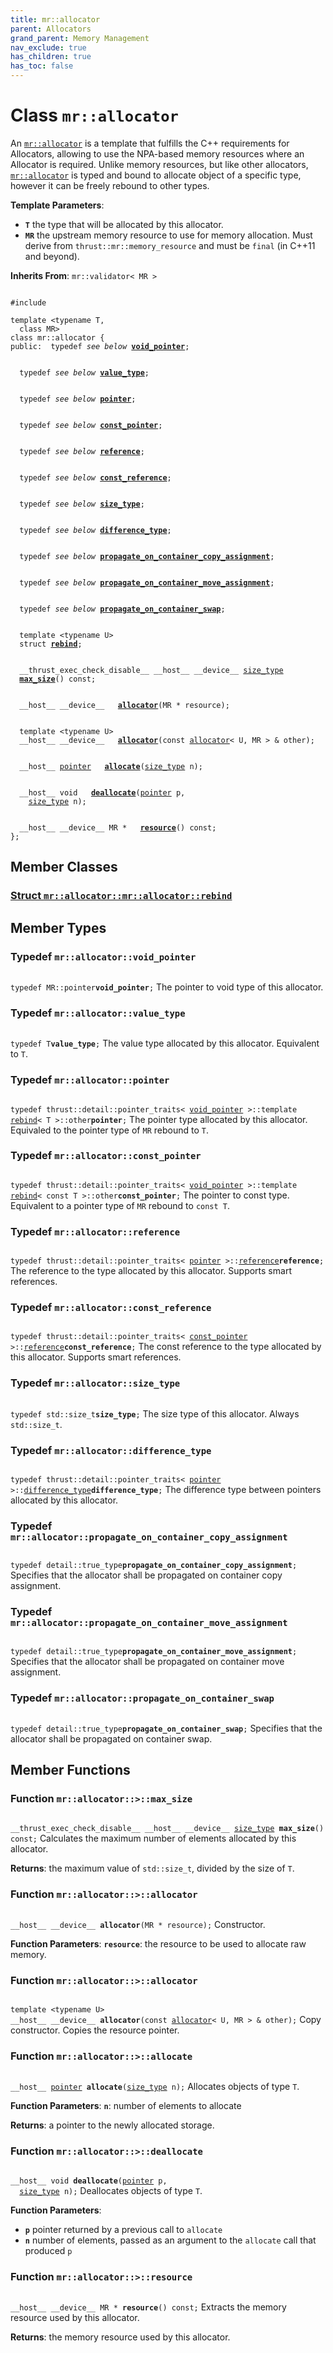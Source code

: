 ```yaml
---
title: mr::allocator
parent: Allocators
grand_parent: Memory Management
nav_exclude: true
has_children: true
has_toc: false
---
```


# Class `mr::allocator`

An <code><a href="/thrust/api/classes/classmr_1_1allocator.html">mr::allocator</a></code> is a template that fulfills the C++ requirements for Allocators, allowing to use the NPA-based memory resources where an Allocator is required. Unlike memory resources, but like other allocators, <code><a href="/thrust/api/classes/classmr_1_1allocator.html">mr::allocator</a></code> is typed and bound to allocate object of a specific type, however it can be freely rebound to other types.

**Template Parameters**:
* **`T`** the type that will be allocated by this allocator. 
* **`MR`** the upstream memory resource to use for memory allocation. Must derive from <code>thrust::mr::memory&#95;resource</code> and must be <code>final</code> (in C++11 and beyond). 

**Inherits From**:
`mr::validator< MR >`

<code class="doxybook">
<span>#include <thrust/mr/allocator.h></span><br>
<span>template &lt;typename T,</span>
<span>&nbsp;&nbsp;class MR&gt;</span>
<span>class mr::allocator {</span>
<span>public:</span><span>&nbsp;&nbsp;typedef <i>see below</i> <b><a href="/thrust/api/classes/classmr_1_1allocator.html#typedef-void_pointer">void&#95;pointer</a></b>;</span>
<br>
<span>&nbsp;&nbsp;typedef <i>see below</i> <b><a href="/thrust/api/classes/classmr_1_1allocator.html#typedef-value_type">value&#95;type</a></b>;</span>
<br>
<span>&nbsp;&nbsp;typedef <i>see below</i> <b><a href="/thrust/api/classes/classmr_1_1allocator.html#typedef-pointer">pointer</a></b>;</span>
<br>
<span>&nbsp;&nbsp;typedef <i>see below</i> <b><a href="/thrust/api/classes/classmr_1_1allocator.html#typedef-const_pointer">const&#95;pointer</a></b>;</span>
<br>
<span>&nbsp;&nbsp;typedef <i>see below</i> <b><a href="/thrust/api/classes/classmr_1_1allocator.html#typedef-reference">reference</a></b>;</span>
<br>
<span>&nbsp;&nbsp;typedef <i>see below</i> <b><a href="/thrust/api/classes/classmr_1_1allocator.html#typedef-const_reference">const&#95;reference</a></b>;</span>
<br>
<span>&nbsp;&nbsp;typedef <i>see below</i> <b><a href="/thrust/api/classes/classmr_1_1allocator.html#typedef-size_type">size&#95;type</a></b>;</span>
<br>
<span>&nbsp;&nbsp;typedef <i>see below</i> <b><a href="/thrust/api/classes/classmr_1_1allocator.html#typedef-difference_type">difference&#95;type</a></b>;</span>
<br>
<span>&nbsp;&nbsp;typedef <i>see below</i> <b><a href="/thrust/api/classes/classmr_1_1allocator.html#typedef-propagate_on_container_copy_assignment">propagate&#95;on&#95;container&#95;copy&#95;assignment</a></b>;</span>
<br>
<span>&nbsp;&nbsp;typedef <i>see below</i> <b><a href="/thrust/api/classes/classmr_1_1allocator.html#typedef-propagate_on_container_move_assignment">propagate&#95;on&#95;container&#95;move&#95;assignment</a></b>;</span>
<br>
<span>&nbsp;&nbsp;typedef <i>see below</i> <b><a href="/thrust/api/classes/classmr_1_1allocator.html#typedef-propagate_on_container_swap">propagate&#95;on&#95;container&#95;swap</a></b>;</span>
<br>
<span>&nbsp;&nbsp;template &lt;typename U&gt;</span>
<span>&nbsp;&nbsp;struct <b><a href="/thrust/api/classes/structmr_1_1allocator_1_1rebind.html">rebind</a></b>;</span>
<br>
<span>&nbsp;&nbsp;__thrust_exec_check_disable__ __host__ __device__ <a href="/thrust/api/classes/classmr_1_1allocator.html#typedef-size_type">size_type</a> </span><span>&nbsp;&nbsp;<b><a href="/thrust/api/classes/classmr_1_1allocator.html#function-max_size">max&#95;size</a></b>() const;</span>
<br>
<span>&nbsp;&nbsp;__host__ __device__ </span><span>&nbsp;&nbsp;<b><a href="/thrust/api/classes/classmr_1_1allocator.html#function-allocator">allocator</a></b>(MR * resource);</span>
<br>
<span>&nbsp;&nbsp;template &lt;typename U&gt;</span>
<span>&nbsp;&nbsp;__host__ __device__ </span><span>&nbsp;&nbsp;<b><a href="/thrust/api/classes/classmr_1_1allocator.html#function-allocator">allocator</a></b>(const <a href="/thrust/api/classes/classmr_1_1allocator.html">allocator</a>< U, MR > & other);</span>
<br>
<span>&nbsp;&nbsp;__host__ <a href="/thrust/api/classes/classmr_1_1allocator.html#typedef-pointer">pointer</a> </span><span>&nbsp;&nbsp;<b><a href="/thrust/api/classes/classmr_1_1allocator.html#function-allocate">allocate</a></b>(<a href="/thrust/api/classes/classmr_1_1allocator.html#typedef-size_type">size_type</a> n);</span>
<br>
<span>&nbsp;&nbsp;__host__ void </span><span>&nbsp;&nbsp;<b><a href="/thrust/api/classes/classmr_1_1allocator.html#function-deallocate">deallocate</a></b>(<a href="/thrust/api/classes/classmr_1_1allocator.html#typedef-pointer">pointer</a> p,</span>
<span>&nbsp;&nbsp;&nbsp;&nbsp;<a href="/thrust/api/classes/classmr_1_1allocator.html#typedef-size_type">size_type</a> n);</span>
<br>
<span>&nbsp;&nbsp;__host__ __device__ MR * </span><span>&nbsp;&nbsp;<b><a href="/thrust/api/classes/classmr_1_1allocator.html#function-resource">resource</a></b>() const;</span>
<span>};</span>
</code>

## Member Classes

<h3 id="struct-mr::allocator::rebind">
<a href="/thrust/api/classes/structmr_1_1allocator_1_1rebind.html">Struct <code>mr::allocator::mr::allocator::rebind</code>
</a>
</h3>


## Member Types

<h3 id="typedef-void_pointer">
Typedef <code>mr::allocator::void&#95;pointer</code>
</h3>

<code class="doxybook">
<span>typedef MR::pointer<b>void_pointer</b>;</span></code>
The pointer to void type of this allocator. 

<h3 id="typedef-value_type">
Typedef <code>mr::allocator::value&#95;type</code>
</h3>

<code class="doxybook">
<span>typedef T<b>value_type</b>;</span></code>
The value type allocated by this allocator. Equivalent to <code>T</code>. 

<h3 id="typedef-pointer">
Typedef <code>mr::allocator::pointer</code>
</h3>

<code class="doxybook">
<span>typedef thrust::detail::pointer_traits< <a href="/thrust/api/classes/classmr_1_1allocator.html#typedef-void_pointer">void_pointer</a> >::template <a href="/thrust/api/classes/structmr_1_1allocator_1_1rebind.html">rebind</a>< T >::other<b>pointer</b>;</span></code>
The pointer type allocated by this allocator. Equivaled to the pointer type of <code>MR</code> rebound to <code>T</code>. 

<h3 id="typedef-const_pointer">
Typedef <code>mr::allocator::const&#95;pointer</code>
</h3>

<code class="doxybook">
<span>typedef thrust::detail::pointer_traits< <a href="/thrust/api/classes/classmr_1_1allocator.html#typedef-void_pointer">void_pointer</a> >::template <a href="/thrust/api/classes/structmr_1_1allocator_1_1rebind.html">rebind</a>< const T >::other<b>const_pointer</b>;</span></code>
The pointer to const type. Equivalent to a pointer type of <code>MR</code> rebound to <code>const T</code>. 

<h3 id="typedef-reference">
Typedef <code>mr::allocator::reference</code>
</h3>

<code class="doxybook">
<span>typedef thrust::detail::pointer_traits< <a href="/thrust/api/classes/classmr_1_1allocator.html#typedef-pointer">pointer</a> >::<a href="/thrust/api/classes/classmr_1_1allocator.html#typedef-reference">reference</a><b>reference</b>;</span></code>
The reference to the type allocated by this allocator. Supports smart references. 

<h3 id="typedef-const_reference">
Typedef <code>mr::allocator::const&#95;reference</code>
</h3>

<code class="doxybook">
<span>typedef thrust::detail::pointer_traits< <a href="/thrust/api/classes/classmr_1_1allocator.html#typedef-const_pointer">const_pointer</a> >::<a href="/thrust/api/classes/classmr_1_1allocator.html#typedef-reference">reference</a><b>const_reference</b>;</span></code>
The const reference to the type allocated by this allocator. Supports smart references. 

<h3 id="typedef-size_type">
Typedef <code>mr::allocator::size&#95;type</code>
</h3>

<code class="doxybook">
<span>typedef std::size_t<b>size_type</b>;</span></code>
The size type of this allocator. Always <code>std::size&#95;t</code>. 

<h3 id="typedef-difference_type">
Typedef <code>mr::allocator::difference&#95;type</code>
</h3>

<code class="doxybook">
<span>typedef thrust::detail::pointer_traits< <a href="/thrust/api/classes/classmr_1_1allocator.html#typedef-pointer">pointer</a> >::<a href="/thrust/api/classes/classmr_1_1allocator.html#typedef-difference_type">difference_type</a><b>difference_type</b>;</span></code>
The difference type between pointers allocated by this allocator. 

<h3 id="typedef-propagate_on_container_copy_assignment">
Typedef <code>mr::allocator::propagate&#95;on&#95;container&#95;copy&#95;assignment</code>
</h3>

<code class="doxybook">
<span>typedef detail::true_type<b>propagate_on_container_copy_assignment</b>;</span></code>
Specifies that the allocator shall be propagated on container copy assignment. 

<h3 id="typedef-propagate_on_container_move_assignment">
Typedef <code>mr::allocator::propagate&#95;on&#95;container&#95;move&#95;assignment</code>
</h3>

<code class="doxybook">
<span>typedef detail::true_type<b>propagate_on_container_move_assignment</b>;</span></code>
Specifies that the allocator shall be propagated on container move assignment. 

<h3 id="typedef-propagate_on_container_swap">
Typedef <code>mr::allocator::propagate&#95;on&#95;container&#95;swap</code>
</h3>

<code class="doxybook">
<span>typedef detail::true_type<b>propagate_on_container_swap</b>;</span></code>
Specifies that the allocator shall be propagated on container swap. 


## Member Functions

<h3 id="function-max_size">
Function <code>mr::allocator::&gt;::max&#95;size</code>
</h3>

<code class="doxybook">
<span>__thrust_exec_check_disable__ __host__ __device__ <a href="/thrust/api/classes/classmr_1_1allocator.html#typedef-size_type">size_type</a> </span><span><b>max_size</b>() const;</span></code>
Calculates the maximum number of elements allocated by this allocator.

**Returns**:
the maximum value of <code>std::size&#95;t</code>, divided by the size of <code>T</code>. 

<h3 id="function-allocator">
Function <code>mr::allocator::&gt;::allocator</code>
</h3>

<code class="doxybook">
<span>__host__ __device__ </span><span><b>allocator</b>(MR * resource);</span></code>
Constructor.

**Function Parameters**:
**`resource`**: the resource to be used to allocate raw memory. 

<h3 id="function-allocator">
Function <code>mr::allocator::&gt;::allocator</code>
</h3>

<code class="doxybook">
<span>template &lt;typename U&gt;</span>
<span>__host__ __device__ </span><span><b>allocator</b>(const <a href="/thrust/api/classes/classmr_1_1allocator.html">allocator</a>< U, MR > & other);</span></code>
Copy constructor. Copies the resource pointer. 

<h3 id="function-allocate">
Function <code>mr::allocator::&gt;::allocate</code>
</h3>

<code class="doxybook">
<span>__host__ <a href="/thrust/api/classes/classmr_1_1allocator.html#typedef-pointer">pointer</a> </span><span><b>allocate</b>(<a href="/thrust/api/classes/classmr_1_1allocator.html#typedef-size_type">size_type</a> n);</span></code>
Allocates objects of type <code>T</code>.

**Function Parameters**:
**`n`**: number of elements to allocate 

**Returns**:
a pointer to the newly allocated storage. 

<h3 id="function-deallocate">
Function <code>mr::allocator::&gt;::deallocate</code>
</h3>

<code class="doxybook">
<span>__host__ void </span><span><b>deallocate</b>(<a href="/thrust/api/classes/classmr_1_1allocator.html#typedef-pointer">pointer</a> p,</span>
<span>&nbsp;&nbsp;<a href="/thrust/api/classes/classmr_1_1allocator.html#typedef-size_type">size_type</a> n);</span></code>
Deallocates objects of type <code>T</code>.

**Function Parameters**:
* **`p`** pointer returned by a previous call to <code>allocate</code>
* **`n`** number of elements, passed as an argument to the <code>allocate</code> call that produced <code>p</code>

<h3 id="function-resource">
Function <code>mr::allocator::&gt;::resource</code>
</h3>

<code class="doxybook">
<span>__host__ __device__ MR * </span><span><b>resource</b>() const;</span></code>
Extracts the memory resource used by this allocator.

**Returns**:
the memory resource used by this allocator. 


